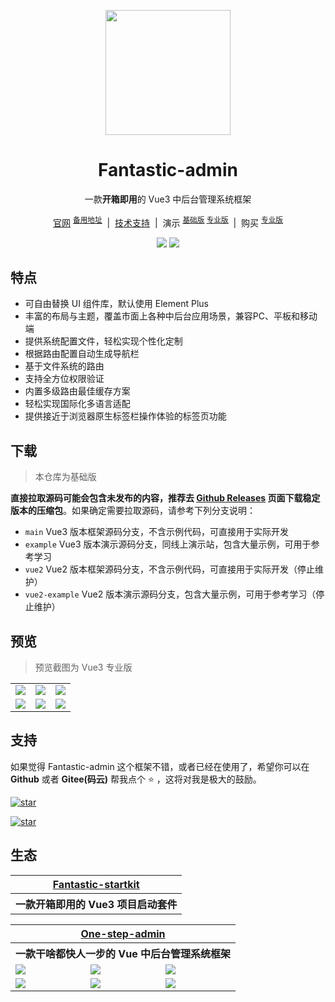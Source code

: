 <p align="center">
  <img src="https://fantastic-admin.gitee.io/logo.png" width="200" height="200" />
</p>

<h1 align="center">Fantastic-admin</h1>

<p align="center">一款<b>开箱即用</b>的 Vue3 中后台管理系统框架</p>

<p align="center">
  <a href="https://fantastic-admin.gitee.io" target="_blank">官网</a>
  <sup><a href="https://fantastic-admin.github.io" target="_blank">备用地址</a></sup>
  <span>&nbsp;|&nbsp;</span>
  <a href="https://fantastic-admin.gitee.io/support.html" target="_blank">技术支持</a>
  <span>&nbsp;|&nbsp;</span>
  演示
  <sup><a href="https://fantastic-admin.gitee.io/basic-example" target="_blank">基础版</a> <a href="https://fantastic-admin.gitee.io/pro-example" target="_blank">专业版</a></sup>
  <span>&nbsp;|&nbsp;</span>
  购买
  <sup><a href="https://fantastic-admin.gitee.io/buy.html" target="_blank">专业版</a></sup>
<p>

<p align="center">
  <a href="###"><img src="https://img.shields.io/github/license/fantastic-admin/basic?label=%E5%BC%80%E6%BA%90%E5%8D%8F%E8%AE%AE&style=flat-square" /></a>
  <a href="https://github.com/fantastic-admin/basic/releases" target="_blank"><img src="https://img.shields.io/github/v/release/fantastic-admin/basic?label=%E5%BD%93%E5%89%8D%E7%89%88%E6%9C%AC&style=flat-square" /></a>
</p>

## 特点

- 可自由替换 UI 组件库，默认使用 Element Plus
- 丰富的布局与主题，覆盖市面上各种中后台应用场景，兼容PC、平板和移动端
- 提供系统配置文件，轻松实现个性化定制
- 根据路由配置自动生成导航栏
- 基于文件系统的路由
- 支持全方位权限验证
- 内置多级路由最佳缓存方案
- 轻松实现国际化多语言适配
- 提供接近于浏览器原生标签栏操作体验的标签页功能

## 下载

> 本仓库为基础版

**直接拉取源码可能会包含未发布的内容，推荐去 [Github Releases](https://github.com/fantastic-admin/basic/releases) 页面下载稳定版本的压缩包**。如果确定需要拉取源码，请参考下列分支说明：

- `main` Vue3 版本框架源码分支，不含示例代码，可直接用于实际开发
- `example` Vue3 版本演示源码分支，同线上演示站，包含大量示例，可用于参考学习
- `vue2` Vue2 版本框架源码分支，不含示例代码，可直接用于实际开发（停止维护）
- `vue2-example` Vue2 版本演示源码分支，包含大量示例，可用于参考学习（停止维护）


## 预览

> 预览截图为 Vue3 专业版

<table>
  <tr>
    <td><img src="https://fantastic-admin.gitee.io/preview1.png" /></td>
    <td><img src="https://fantastic-admin.gitee.io/preview2.png" /></td>
    <td><img src="https://fantastic-admin.gitee.io/preview3.png" /></td>
  </tr>
  <tr>
    <td><img src="https://fantastic-admin.gitee.io/preview4.png" /></td>
    <td><img src="https://fantastic-admin.gitee.io/preview5.png" /></td>
    <td><img src="https://fantastic-admin.gitee.io/preview6.png" /></td>
  </tr>
</table>

## 支持

如果觉得 Fantastic-admin 这个框架不错，或者已经在使用了，希望你可以在 **Github** 或者 **Gitee(码云)** 帮我点个 ⭐ ，这将对我是极大的鼓励。

[![star](https://img.shields.io/github/stars/fantastic-admin/basic?style=social)](https://github.com/fantastic-admin/basic)

[![star](https://gitee.com/fantastic-admin/basic/badge/star.svg?theme=dark)](https://gitee.com/fantastic-admin/basic)

## 生态

<table>
  <tr>
    <th colspan="3" align="center">
      <a href="https://hooray.gitee.io/fantastic-startkit/" target="_blank">Fantastic-startkit</a>
    </th>
  </tr>
  <tr>
    <th colspan="3" align="center">
      一款开箱即用的 Vue3 项目启动套件
    </th>
  </tr>
</table>

<table>
  <tr>
    <th colspan="3" align="center">
      <a href="https://one-step-admin.gitee.io" target="_blank">One-step-admin</a>
    </th>
  </tr>
  <tr>
    <th colspan="3" align="center">
      一款干啥都快人一步的 Vue 中后台管理系统框架
    </th>
  </tr>
  <tr>
    <td><img src="https://one-step-admin.gitee.io/preview1.png" /></td>
    <td><img src="https://one-step-admin.gitee.io/preview2.png" /></td>
    <td><img src="https://one-step-admin.gitee.io/preview3.png" /></td>
  </tr>
  <tr>
    <td><img src="https://one-step-admin.gitee.io/preview4.png" /></td>
    <td><img src="https://one-step-admin.gitee.io/preview5.png" /></td>
    <td><img src="https://one-step-admin.gitee.io/preview6.png" /></td>
  </tr>
</table>
